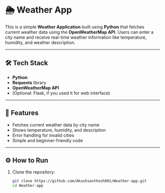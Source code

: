 # 🌦️ Weather App

This is a simple **Weather Application** built using **Python** that fetches current weather data using the **OpenWeatherMap API**. Users can enter a city name and receive real-time weather information like temperature, humidity, and weather description.

---

## 🛠️ Tech Stack

- **Python**
- **Requests** library
- **OpenWeatherMap API**
- (Optional: Flask, if you used it for web interface)

---

## 📌 Features

- Fetches current weather data by city name
- Shows temperature, humidity, and description
- Error handling for invalid cities
- Simple and beginner-friendly code

---

## ⚙️ How to Run

1. Clone the repository:
   ```bash
   git clone https://github.com/Akashsanthosh001/Weather-app.git
   cd Weather-app
